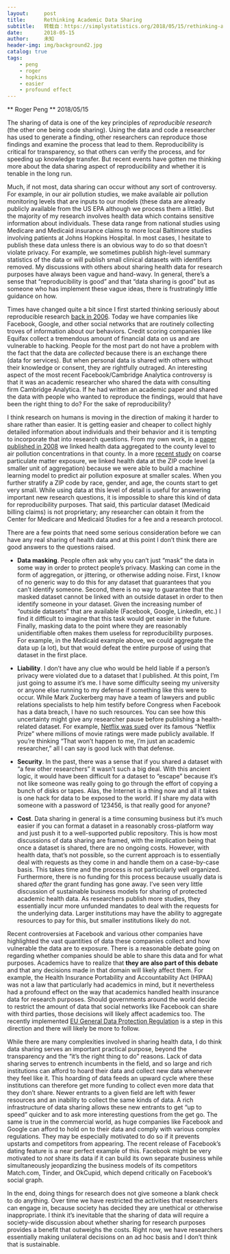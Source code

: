 ```yaml
---
layout:     post
title:      Rethinking Academic Data Sharing
subtitle:   转载自：https://simplystatistics.org/2018/05/15/rethinking-academic-data-sharing/
date:       2018-05-15
author:     未知
header-img: img/background2.jpg
catalog: true
tags:
    - peng
    - roger
    - hopkins
    - easier
    - profound effect
---
```



**
Roger Peng
**
2018/05/15


The sharing of data is one of the key principles of *reproducible research* (the other one being code sharing). Using the data and code a researcher has used to generate a finding, other researchers can reproduce those findings and examine the process that lead to them. Reproducibility is critical for transparency, so that others can verify the process, and for speeding up knowledge transfer. But recent events have gotten me thinking more about the data sharing aspect of reproducibility and whether it is tenable in the long run.

Much, if not most, data sharing can occur without any sort of controversy. For example, in our air pollution studies, we make available air pollution monitoring levels that are inputs to our models (these data are already publicly available from the US EPA although we process them a little). But the majority of my research involves health data which contains sensitive information about individuals. These data range from national studies using Medicare and Medicaid insurance claims to more local Baltimore studies involving patients at Johns Hopkins Hospital. In most cases, I hesitate to publish these data unless there is an obvious way to do so that doesn’t violate privacy. For example, we sometimes publish high-level summary statistics of the data or will publish small clinical datasets with identifiers removed. My discussions with others about sharing health data for research purposes have always been vague and hand-wavy. In general, there’s a sense that “reproducibility is good” and that “data sharing is good” but as someone who has implement these vague ideas, there is frustratingly little guidance on how.

Times have changed quite a bit since I first started thinking seriously about reproducible research [back in 2006](https://www.ncbi.nlm.nih.gov/pubmed/16510544). Today we have companies like Facebook, Google, and other social networks that are routinely collecting troves of information about our behaviors. Credit scoring companies like Equifax collect a tremendous amount of financial data on us and are vulnerable to hacking. People for the most part do not have a problem with the fact that the data are *collected* because there is an exchange there (data for services). But when personal data is shared with others without their knowledge or consent, they are rightfully outraged. An interesting aspect of the most recent Facebook/Cambridge Analytica controversy is that it was an academic researcher who shared the data with consulting firm Cambridge Analytica. If he had written an academic paper and shared the data with people who wanted to reproduce the findings, would that have been the right thing to do? For the sake of reproducibility?

I think research on humans is moving in the direction of making it harder to share rather than easier. It is getting easier and cheaper to collect highly detailed information about individuals and their behavior and it is tempting to incorporate that into research questions. From my own work, in a [paper published in 2008](https://www.ncbi.nlm.nih.gov/pubmed/18477784) we linked health data aggregated to the county level to air pollution concentrations in that county. In a more [recent study](https://www.ncbi.nlm.nih.gov/pubmed/29243937) on coarse particulate matter exposure, we linked health data at the ZIP code level (a smaller unit of aggregation) because we were able to build a machine learning model to predict air pollution exposure at smaller scales. When you further stratify a ZIP code by race, gender, and age, the counts start to get very small. While using data at this level of detail is useful for answering important new research questions, it is impossible to share this kind of data for reproducibility purposes. That said, this particular dataset (Medicaid billing claims) is not proprietary; any researcher can obtain it from the Center for Medicare and Medicaid Studies for a fee and a research protocol.

There are a few points that need some serious consideration before we can have any real sharing of health data and at this point I don’t think there are good answers to the questions raised.

- **Data masking**. People often ask why you can’t just “mask” the data in some way in order to protect people’s privacy. Masking can come in the form of aggregation, or jittering, or otherwise adding noise. First, I know of no generic way to do this for any dataset that guarantees that you can’t identify someone. Second, there is no way to guarantee that the masked dataset cannot be linked with an outside dataset in order to then identify someone in your dataset. Given the increasing number of “outside datasets” that are available (Facebook, Google, LinkedIn, etc.) I find it difficult to imagine that this task would get easier in the future. Finally, masking data to the point where they are reasonably unidentifiable often makes them useless for reproducibility purposes. For example, in the Medicaid example above, we could aggregate the data up (a lot), but that would defeat the entire purpose of using that dataset in the first place.

- **Liability**. I don’t have any clue who would be held liable if a person’s privacy were violated due to a dataset that I published. At this point, I’m just going to assume it’s me. I have some difficulty seeing my university or anyone else running to my defense if something like this were to occur. While Mark Zuckerberg may have a team of lawyers and public relations specialists to help him testify before Congress when Facebook has a data breach, I have no such resources. You can see how this uncertainty might give any researcher pause before publishing a health-related dataset. For example, [Netflix was sued](https://www.wired.com/2009/12/netflix-privacy-lawsuit) over its famous “Netflix Prize” where millions of movie ratings were made publicly available. If you’re thinking “That won’t happen to me, I’m just an academic researcher,” all I can say is good luck with that defense.

- **Security**. In the past, there was a sense that if you shared a dataset with “a few other researchers” it wasn’t such a big deal. With this ancient logic, it would have been difficult for a dataset to “escape” because it’s not like someone was really going to go through the effort of copying a bunch of disks or tapes. Alas, the Internet is a thing now and all it takes is one hack for data to be exposed to the world. If I share my data with someone with a password of 123456, is that really good for anyone?

- **Cost**. Data sharing in general is a time consuming business but it’s much easier if you can format a dataset in a reasonably cross-platform way and just push it to a well-supported public repository. This is how most discussions of data sharing are framed, with the implication being that once a dataset is shared, there are no ongoing costs. However, with health data, that’s not possible, so the current approach is to essentially deal with requests as they come in and handle them on a case-by-case basis. This takes time and the process is not particularly well organized. Furthermore, there is no funding for this process because usually data is shared *after* the grant funding has gone away. I’ve seen very little discussion of sustainable business models for sharing of protected academic health data. As researchers publish more studies, they essentially incur more unfunded mandates to deal with the requests for the underlying data. Larger institutions may have the ability to aggregate resources to pay for this, but smaller institutions likely do not.


Recent controversies at Facebook and various other companies have highlighted the vast quantities of data these companies collect and how vulnerable the data are to exposure. There is a reasonable debate going on regarding whether companies should be able to share this data and for what purposes. Academics have to realize that **they are also part of this debate** and that any decisions made in that domain will likely affect them. For example, the Health Insurance Portability and Accountability Act (HIPAA) was not a law that particularly had academics in mind, but it nevertheless had a profound effect on the way that academics handled health insurance data for research purposes. Should governments around the world decide to restrict the amount of data that social networks like Facebook can share with third parties, those decisions will likely affect academics too. The recently implemented [EU General Data Protection Regulation](https://www.eugdpr.org/) is a step in this direction and there will likely be more to follow.

While there are many complexities involved in sharing health data, I do think data sharing serves an important practical purpose, beyond the transparency and the “it’s the right thing to do” reasons. Lack of data sharing serves to entrench incumbents in the field, and so large and rich institutions can afford to hoard their data and collect new data whenever they feel like it. This hoarding of data feeds an upward cycle where these institutions can therefore get more funding to collect even more data that they don’t share. Newer entrants to a given field are left with fewer resources and an inability to collect the same kinds of data. A rich infrastructure of data sharing allows these new entrants to get “up to speed” quicker and to ask more interesting questions from the get go. The same is true in the commercial world, as huge companies like Facebook and Google can afford to hold on to their data and comply with various complex regulations. They may be especially motivated to do so if it prevents upstarts and competitors from appearing. The recent release of Facebook’s dating feature is a near perfect example of this. Facebook might be very motivated to *not* share its data if it can build its own separate business while simultaneously jeopardizing the business models of its competitors Match.com, Tinder, and OkCupid, which depend critically on Facebook’s social graph.

In the end, doing things for research does not give someone a blank check to do anything. Over time we have restricted the activities that researchers can engage in, because society has decided they are unethical or otherwise inappropriate. I think it’s inevitable that the sharing of data will require a society-wide discussion about whether sharing for research purposes provides a benefit that outweighs the costs. Right now, we have researchers essentially making unilateral decisions on an ad hoc basis and I don’t think that is sustainable.

